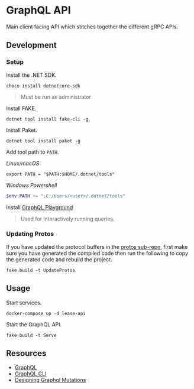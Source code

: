# GraphQL API
Main client facing API which stitches together the different gRPC APIs.

## Development

### Setup
Install the .NET SDK.
```shell
choco install dotnetcore-sdk
```
> Must be run as administrator

Install FAKE.
```shell
dotnet tool install fake-cli -g
```

Install Paket.
```shell
dotnet tool install paket -g
```

Add tool path to `PATH`.

_Linux/macOS_
```shell
export PATH = "$PATH:$HOME/.dotnet/tools"
```
_Windows Powershell_
```powershell
$env:PATH += ";C:/Users/<user>/.dotnet/tools"
```

Install [GraphQL Playground](https://github.com/prisma-labs/graphql-playground)
> Used for interactively running queries.

### Updating Protos
If you have updated the protocol buffers in the [protos sub-repo](../protos),
first make sure you have generated the compiled code then run the following
to copy the generated code and rebuild the project.
```
fake build -t UpdateProtos
```

## Usage
Start services.
```
docker-compose up -d lease-api
```

Start the GraphQL API.
```
fake build -t Serve
```

## Resources
- [GraphQL](https://graphql.org/)
- [GraphQL CLI](https://github.com/graphql-cli/graphql-cli)
- [Designing Graphql Mutations](https://blog.apollographql.com/designing-graphql-mutations-e09de826ed97)
